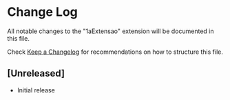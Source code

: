 # Change Log

All notable changes to the "1aExtensao" extension will be documented in this file.

Check [Keep a Changelog](http://keepachangelog.com/) for recommendations on how to structure this file.

## [Unreleased]

- Initial release